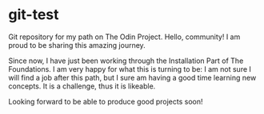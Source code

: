 # git-test
Git repository for my path on The Odin Project.
Hello, community! I am proud to be sharing this amazing journey. 

Since now, I have just been working through the Installation Part of The Foundations. 
I am very happy for what this is turning to be: I am not sure I will find a job after this path, 
but I sure am having a good time learning new concepts. It is a challenge, thus it is likeable. 

Looking forward to be able to produce good projects soon!